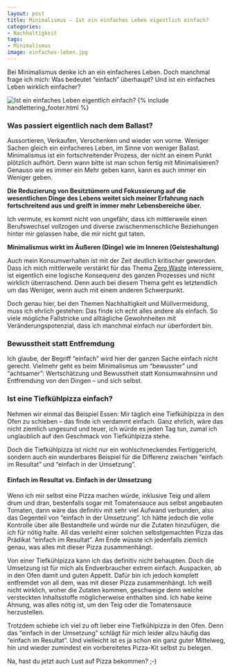 ```yaml
---
layout: post
title: Minimalismus – Ist ein einfaches Leben eigentlich einfach?
categories:
- Nachhaltigkeit
tags:
- Minimalismus
image: einfaches-leben.jpg
---
```


Bei Minimalismus denke ich an ein einfacheres Leben.
Doch manchmal frage ich mich: Was bedeutet “einfach” überhaupt? Und ist ein
einfaches Leben wirklich einfacher?

![Ist ein einfaches Leben eigentlich einfach?]({{site.baseurl}}/assets/img/posts/einfaches-leben.jpg)
{% include handlettering_footer.html %}

### Was passiert eigentlich nach dem Ballast?

Aussortieren, Verkaufen, Verschenken und wieder von vorne. Weniger Sachen gleich
ein einfacheres Leben, im Sinne von weniger Ballast.
Minimalismus ist ein fortschreitender Prozess, der nicht an einem Punkt
plötzlich aufhört. Denn wann bitte ist man schon fertig mit Minimalisieren?
Genauso wie es immer ein Mehr geben kann, kann es auch immer ein Weniger geben.

**Die Reduzierung von Besitztümern und Fokussierung auf die wesentlichen Dinge des
Lebens weitet sich meiner Erfahrung nach fortschreitend aus und greift in immer
mehr Lebensbereiche über.**

Ich vermute, es kommt nicht von ungefähr, dass ich mittlerweile einen
Berufswechsel vollzogen und diverse zwischenmenschliche Beziehungen hinter mir
gelassen habe, die mir nicht gut taten.

**Minimalismus wirkt im Äußeren (Dinge) wie im Inneren (Geisteshaltung)**

Auch mein Konsumverhalten ist mit der Zeit deutlich kritischer geworden. Dass
ich mich mittlerweile verstärkt für das Thema
[Zero Waste](https://de.wikipedia.org/wiki/Zero_Waste)
interessiere, ist eigentlich eine logische Konsequenz des ganzen Prozesses und
nicht wirklich überraschend. Denn auch bei diesem Thema geht es letztendlich um
das Weniger, wenn auch mit einem anderen Schwerpunkt.

Doch genau hier, bei den Themen Nachhaltigkeit und Müllvermeidung, muss ich
ehrlich gestehen: Das finde ich echt alles andere als einfach. So viele mögliche
Fallstricke und alltägliche Gewohnheiten mit Veränderungspotenzial, dass ich
manchmal einfach nur überfordert bin.

### Bewusstheit statt Entfremdung

Ich glaube, der Begriff “einfach” wird hier der ganzen Sache einfach nicht
gerecht. Vielmehr geht es beim Minimalismus um “bewusster” und “achtsamer”:
Wertschätzung und Bewusstheit statt Konsumwahnsinn und Entfremdung von den
Dingen – und sich selbst.

### Ist eine Tiefkühlpizza einfach?

Nehmen wir einmal das Beispiel Essen: Mir täglich eine Tiefkühlpizza in den Ofen
zu schieben – das finde ich verdammt einfach. Ganz ehrlich, wäre das nicht
ziemlich ungesund und teuer, ich würde es jeden Tag tun, zumal ich unglaublich
auf den Geschmack von Tiefkühlpizza stehe.

Doch die Tiefkühlpizza ist nicht nur ein wohlschmeckendes Fertiggericht, sondern
auch ein wunderbares Beispiel für die Differenz zwischen “einfach im Resultat”
und “einfach in der Umsetzung”.

#### Einfach im Resultat vs. Einfach in der Umsetzung

Wenn ich mir selbst eine Pizza machen würde, inklusive Teig und allem drum und
dran, bestenfalls sogar mit Tomatensauce aus selbst angebauten Tomaten, dann
wäre das definitiv mit sehr viel Aufwand verbunden, also das Gegenteil von
“einfach in der Umsetzung”. Ich hätte jedoch die volle Kontrolle über alle
Bestandteile und würde nur die Zutaten hinzufügen, die ich für nötig halte. All
das verleiht einer solchen selbstgemachten Pizza das Prädikat “einfach im
Resultat”. Am Ende wüsste ich jedenfalls ziemlich genau, was alles mit dieser
Pizza zusammenhängt.

Von einer Tiefkühlpizza kann ich das definitiv nicht behaupten. Doch die
Umsetzung ist für mich als Endverbraucher extrem einfach. Auspacken, ab in den
Ofen damit und guten Appetit. Dafür bin ich jedoch komplett entfremdet von all
dem, was mit dieser Pizza zusammenhängt. Ich weiß nicht wirklich, woher die
Zutaten kommen, geschweige denn welche versteckten Inhaltsstoffe möglicherweise
enthalten sind. Ich habe keine Ahnung, was alles nötig ist, um den Teig oder die
Tomatensauce herzustellen.

Trotzdem schiebe ich viel zu oft lieber eine Tiefkühlpizza in den Ofen. Denn das
“einfach in der Umsetzung” schlägt für mich leider allzu häufig das “einfach im
Resultat”. Und vielleicht ist es ja schon ein ganz guter Mittelweg, hin und
wieder zumindest ein vorbereitetes Pizza-Kit selbst zu belegen.

Na, hast du jetzt auch Lust auf Pizza bekommen? ;-)
